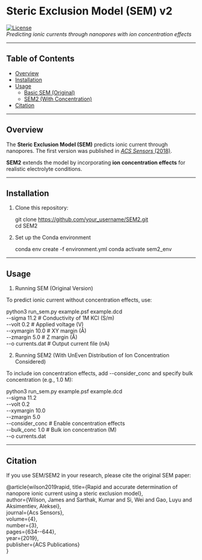 # Steric Exclusion Model (SEM) v2  

[![License](https://img.shields.io/badge/License-MIT-blue.svg)](https://opensource.org/licenses/MIT)  
*Predicting ionic currents through nanopores with ion concentration effects*  

---

## Table of Contents  
- [Overview](#overview)  
- [Installation](#installation)  
- [Usage](#usage)  
  - [Basic SEM (Original)](#1-running-sem-original-version)  
  - [SEM2 (With Concentration)](#2-running-sem2-with-ion-concentration)  
- [Citation](#citation)  

---

## Overview  
The **Steric Exclusion Model (SEM)** predicts ionic current through nanopores. The first version was published in [*ACS Sensors* (2018)](https://pubs.acs.org/doi/10.1021/acssensors.8b01375).  

**SEM2** extends the model by incorporating **ion concentration effects** for realistic electrolyte conditions.  

---

## Installation  
1. Clone this repository:  
     
   git clone https://github.com/your_username/SEM2.git  
   cd SEM2  

2. Set up the Conda environment 

    conda env create -f environment.yml
    conda activate sem2_env
---

## Usage

1. Running SEM (Original Version)

To predict ionic current without concentration effects, use:

python3 run_sem.py example.psf example.dcd \
    --sigma 11.2           # Conductivity of 1M KCl (S/m) \
    --volt 0.2           # Applied voltage (V) \
    --xymargin 10.0     # XY margin (Å) \
    --zmargin 5.0          # Z margin (Å) \
    --o currents.dat        # Output current file (nA)

2. Running SEM2 (With UnEven Distribution of Ion Concentration Considered)

To include ion concentration effects, add --consider_conc and specify bulk concentration (e.g., 1.0 M):

python3 run_sem.py example.psf example.dcd \
    --sigma 11.2 \
    --volt 0.2 \
    --xymargin 10.0 \
    --zmargin 5.0 \
    --consider_conc        # Enable concentration effects \
    --bulk_conc 1.0        # Bulk ion concentration (M) \
    --o currents.dat


---
## Citation
If you use SEM/SEM2 in your research, please cite the original SEM paper:

@article{wilson2019rapid,
  title={Rapid and accurate determination of nanopore ionic current using a steric exclusion model}, \
  author={Wilson, James and Sarthak, Kumar and Si, Wei and Gao, Luyu and Aksimentiev, Aleksei},\
  journal={Acs Sensors},\
  volume={4},\
  number={3},\
  pages={634--644},\
  year={2019},\
  publisher={ACS Publications}\
}


